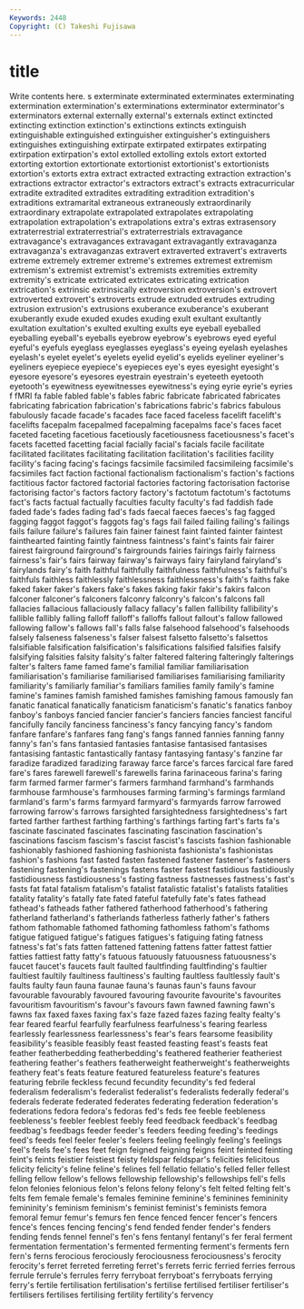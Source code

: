 ```yaml
---
Keywords: 2448 
Copyright: (C) Takeshi Fujisawa
---
```


# title

Write contents here.
s exterminate exterminated exterminates exterminating extermination extermination's
exterminations exterminator exterminator's exterminators external externally external's externals extinct extincted
extincting extinction extinction's extinctions extincts extinguish extinguishable extinguished extinguisher extinguisher's
extinguishers extinguishes extinguishing extirpate extirpated extirpates extirpating extirpation extirpation's extol
extolled extolling extols extort extorted extorting extortion extortionate extortionist extortionist's
extortionists extortion's extorts extra extract extracted extracting extraction extraction's extractions
extractor extractor's extractors extract's extracts extracurricular extradite extradited extradites extraditing
extradition extradition's extraditions extramarital extraneous extraneously extraordinarily extraordinary extrapolate extrapolated
extrapolates extrapolating extrapolation extrapolation's extrapolations extra's extras extrasensory extraterrestrial extraterrestrial's
extraterrestrials extravagance extravagance's extravagances extravagant extravagantly extravaganza extravaganza's extravaganzas extravert
extraverted extravert's extraverts extreme extremely extremer extreme's extremes extremest extremism
extremism's extremist extremist's extremists extremities extremity extremity's extricate extricated extricates
extricating extrication extrication's extrinsic extrinsically extroversion extroversion's extrovert extroverted extrovert's
extroverts extrude extruded extrudes extruding extrusion extrusion's extrusions exuberance exuberance's
exuberant exuberantly exude exuded exudes exuding exult exultant exultantly exultation
exultation's exulted exulting exults eye eyeball eyeballed eyeballing eyeball's eyeballs
eyebrow eyebrow's eyebrows eyed eyeful eyeful's eyefuls eyeglass eyeglasses eyeglass's
eyeing eyelash eyelashes eyelash's eyelet eyelet's eyelets eyelid eyelid's eyelids
eyeliner eyeliner's eyeliners eyepiece eyepiece's eyepieces eye's eyes eyesight eyesight's
eyesore eyesore's eyesores eyestrain eyestrain's eyeteeth eyetooth eyetooth's eyewitness eyewitnesses
eyewitness's eying eyrie eyrie's eyries f fMRI fa fable fabled
fable's fables fabric fabricate fabricated fabricates fabricating fabrication fabrication's fabrications
fabric's fabrics fabulous fabulously facade facade's facades face faced faceless
facelift facelift's facelifts facepalm facepalmed facepalming facepalms face's faces facet
faceted faceting facetious facetiously facetiousness facetiousness's facet's facets facetted facetting
facial facially facial's facials facile facilitate facilitated facilitates facilitating facilitation
facilitation's facilities facility facility's facing facing's facings facsimile facsimiled facsimileing
facsimile's facsimiles fact faction factional factionalism factionalism's faction's factions factitious
factor factored factorial factories factoring factorisation factorise factorising factor's factors
factory factory's factotum factotum's factotums fact's facts factual factually faculties
faculty faculty's fad faddish fade faded fade's fades fading fad's
fads faecal faeces faeces's fag fagged fagging faggot faggot's faggots
fag's fags fail failed failing failing's failings fails failure failure's
failures fain fainer fainest faint fainted fainter faintest fainthearted fainting
faintly faintness faintness's faint's faints fair fairer fairest fairground fairground's
fairgrounds fairies fairings fairly fairness fairness's fair's fairs fairway fairway's
fairways fairy fairyland fairyland's fairylands fairy's faith faithful faithfully faithfulness
faithfulness's faithful's faithfuls faithless faithlessly faithlessness faithlessness's faith's faiths fake
faked faker faker's fakers fake's fakes faking fakir fakir's fakirs
falcon falconer falconer's falconers falconry falconry's falcon's falcons fall fallacies
fallacious fallaciously fallacy fallacy's fallen fallibility fallibility's fallible fallibly falling
falloff falloff's falloffs fallout fallout's fallow fallowed fallowing fallow's fallows
fall's falls false falsehood falsehood's falsehoods falsely falseness falseness's falser
falsest falsetto falsetto's falsettos falsifiable falsification falsification's falsifications falsified falsifies
falsify falsifying falsities falsity falsity's falter faltered faltering falteringly falterings
falter's falters fame famed fame's familial familiar familiarisation familiarisation's familiarise
familiarised familiarises familiarising familiarity familiarity's familiarly familiar's familiars families family
family's famine famine's famines famish famished famishes famishing famous famously
fan fanatic fanatical fanatically fanaticism fanaticism's fanatic's fanatics fanboy fanboy's
fanboys fancied fancier fancier's fanciers fancies fanciest fanciful fancifully fancily
fanciness fanciness's fancy fancying fancy's fandom fanfare fanfare's fanfares fang
fang's fangs fanned fannies fanning fanny fanny's fan's fans fantasied
fantasies fantasise fantasised fantasises fantasising fantastic fantastically fantasy fantasying fantasy's
fanzine far faradize faradized faradizing faraway farce farce's farces farcical
fare fared fare's fares farewell farewell's farewells farina farinaceous farina's
faring farm farmed farmer farmer's farmers farmhand farmhand's farmhands farmhouse
farmhouse's farmhouses farming farming's farmings farmland farmland's farm's farms farmyard
farmyard's farmyards farrow farrowed farrowing farrow's farrows farsighted farsightedness farsightedness's
fart farted farther farthest farthing farthing's farthings farting fart's farts
fa's fascinate fascinated fascinates fascinating fascination fascination's fascinations fascism fascism's
fascist fascist's fascists fashion fashionable fashionably fashioned fashioning fashionista fashionista's
fashionistas fashion's fashions fast fasted fasten fastened fastener fastener's fasteners
fastening fastening's fastenings fastens faster fastest fastidious fastidiously fastidiousness fastidiousness's
fasting fastness fastnesses fastness's fast's fasts fat fatal fatalism fatalism's
fatalist fatalistic fatalist's fatalists fatalities fatality fatality's fatally fate fated
fateful fatefully fate's fates fathead fathead's fatheads father fathered fatherhood
fatherhood's fathering fatherland fatherland's fatherlands fatherless fatherly father's fathers fathom
fathomable fathomed fathoming fathomless fathom's fathoms fatigue fatigued fatigue's fatigues
fatigues's fatiguing fating fatness fatness's fat's fats fatten fattened fattening
fattens fatter fattest fattier fatties fattiest fatty fatty's fatuous fatuously
fatuousness fatuousness's faucet faucet's faucets fault faulted faultfinding faultfinding's faultier
faultiest faultily faultiness faultiness's faulting faultless faultlessly fault's faults faulty
faun fauna faunae fauna's faunas faun's fauns favour favourable favourably
favoured favouring favourite favourite's favourites favouritism favouritism's favour's favours fawn
fawned fawning fawn's fawns fax faxed faxes faxing fax's faze
fazed fazes fazing fealty fealty's fear feared fearful fearfully fearfulness
fearfulness's fearing fearless fearlessly fearlessness fearlessness's fear's fears fearsome feasibility
feasibility's feasible feasibly feast feasted feasting feast's feasts feat feather
featherbedding featherbedding's feathered featherier featheriest feathering feather's feathers featherweight featherweight's
featherweights feathery feat's feats feature featured featureless feature's features featuring
febrile feckless fecund fecundity fecundity's fed federal federalism federalism's federalist
federalist's federalists federally federal's federals federate federated federates federating federation
federation's federations fedora fedora's fedoras fed's feds fee feeble feebleness
feebleness's feebler feeblest feebly feed feedback feedback's feedbag feedbag's feedbags
feeder feeder's feeders feeding feeding's feedings feed's feeds feel feeler
feeler's feelers feeling feelingly feeling's feelings feel's feels fee's fees
feet feign feigned feigning feigns feint feinted feinting feint's feints
feistier feistiest feisty feldspar feldspar's felicities felicitous felicity felicity's feline
feline's felines fell fellatio fellatio's felled feller fellest felling fellow
fellow's fellows fellowship fellowship's fellowships fell's fells felon felonies felonious
felon's felons felony felony's felt felted felting felt's felts fem
female female's females feminine feminine's feminines femininity femininity's feminism feminism's
feminist feminist's feminists femora femoral femur femur's femurs fen fence
fenced fencer fencer's fencers fence's fences fencing fencing's fend fended
fender fender's fenders fending fends fennel fennel's fen's fens fentanyl
fentanyl's fer feral ferment fermentation fermentation's fermented fermenting ferment's ferments
fern fern's ferns ferocious ferociously ferociousness ferociousness's ferocity ferocity's ferret
ferreted ferreting ferret's ferrets ferric ferried ferries ferrous ferrule ferrule's
ferrules ferry ferryboat ferryboat's ferryboats ferrying ferry's fertile fertilisation fertilisation's
fertilise fertilised fertiliser fertiliser's fertilisers fertilises fertilising fertility fertility's fervency
